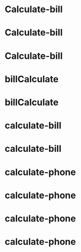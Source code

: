 # Calculate-bill
# Calculate-bill
# Calculate-bill
# billCalculate
# billCalculate
# calculate-bill
# calculate-bill
# calculate-phone
# calculate-phone
# calculate-phone
# calculate-phone
